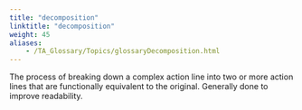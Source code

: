 ```yaml
--- 
title: "decomposition"
linktitle: "decomposition"
weight: 45
aliases: 
    - /TA_Glossary/Topics/glossaryDecomposition.html
---
```


The process of breaking down a complex action line into two or more action lines that are functionally equivalent to the original. Generally done to improve readability.

